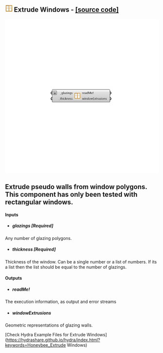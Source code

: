 ## ![](../../images/icons/Extrude_Windows.png) Extrude Windows - [[source code]](https://github.com/ladybug-tools/honeybee-legacy/tree/master/src/Honeybee_Extrude%20Windows.py)

![](../../images/components/Extrude_Windows.png)

Extrude pseudo walls from window polygons. This component has only been tested with rectangular windows.
 -
 

#### Inputs
* ##### glazings [Required]
Any number of glazing polygons.
* ##### thickness [Required]
Thickness of the window. Can be a single number or a list of numbers. If its a list then the list should be equal to the number of glazings.

#### Outputs
* ##### readMe!
The execution information, as output and error streams
* ##### windowExtrusions
Geometric representations of glazing walls.


[Check Hydra Example Files for Extrude Windows](https://hydrashare.github.io/hydra/index.html?keywords=Honeybee_Extrude Windows)